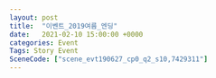```yaml
---
layout: post
title:  "이벤트_2019여름_엔딩"
date:   2021-02-10 15:00:00 +0000
categories: Event
Tags: Story Event
SceneCode: ["scene_evt190627_cp0_q2_s10,7429311"]
---
```

